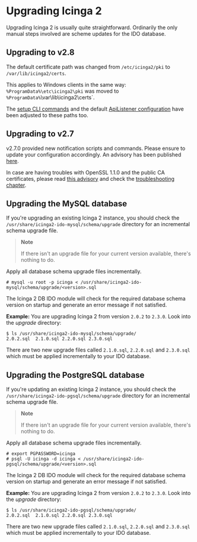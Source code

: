 # Upgrading Icinga 2 <a id="upgrading-icinga-2"></a>

Upgrading Icinga 2 is usually quite straightforward. Ordinarily the only manual steps involved
are scheme updates for the IDO database.

## Upgrading to v2.8 <a id="upgrading-to-2-8"></a>

The default certificate path was changed from `/etc/icinga2/pki` to
`/var/lib/icinga2/certs`.

This applies to Windows clients in the same way: `%ProgramData%\etc\icinga2\pki`
was moved to `%ProgramData%`\var\lib\icinga2\certs`.

The [setup CLI commands](06-distributed-monitoring.md#distributed-monitoring-setup-master) and the
default [ApiListener configuration](06-distributed-monitoring.md#distributed-monitoring-apilistener)
have been adjusted to these paths too.

## Upgrading to v2.7 <a id="upgrading-to-2-7"></a>

v2.7.0 provided new notification scripts and commands. Please ensure to
update your configuration accordingly. An advisory has been published [here](https://www.icinga.com/2017/08/23/advisory-for-icinga-2-v2-7-update-and-mail-notification-scripts/).

In case are having troubles with OpenSSL 1.1.0 and the
public CA certificates, please read [this advisory](https://www.icinga.com/2017/08/30/advisory-for-ssl-problems-with-leading-zeros-on-openssl-1-1-0/)
and check the [troubleshooting chapter](15-troubleshooting.md#troubleshooting).

## Upgrading the MySQL database <a id="upgrading-mysql-db"></a>

If you're upgrading an existing Icinga 2 instance, you should check the
`/usr/share/icinga2-ido-mysql/schema/upgrade` directory for an incremental schema upgrade file.

> **Note**
>
> If there isn't an upgrade file for your current version available, there's nothing to do.

Apply all database schema upgrade files incrementally.

    # mysql -u root -p icinga < /usr/share/icinga2-ido-mysql/schema/upgrade/<version>.sql

The Icinga 2 DB IDO module will check for the required database schema version on startup
and generate an error message if not satisfied.


**Example:** You are upgrading Icinga 2 from version `2.0.2` to `2.3.0`. Look into
the *upgrade* directory:

    $ ls /usr/share/icinga2-ido-mysql/schema/upgrade/
    2.0.2.sql  2.1.0.sql 2.2.0.sql 2.3.0.sql

There are two new upgrade files called `2.1.0.sql`, `2.2.0.sql` and `2.3.0.sql`
which must be applied incrementally to your IDO database.

## Upgrading the PostgreSQL database <a id="upgrading-postgresql-db"></a>

If you're updating an existing Icinga 2 instance, you should check the
`/usr/share/icinga2-ido-pgsql/schema/upgrade` directory for an incremental schema upgrade file.

> **Note**
>
> If there isn't an upgrade file for your current version available, there's nothing to do.

Apply all database schema upgrade files incrementally.

    # export PGPASSWORD=icinga
    # psql -U icinga -d icinga < /usr/share/icinga2-ido-pgsql/schema/upgrade/<version>.sql

The Icinga 2 DB IDO module will check for the required database schema version on startup
and generate an error message if not satisfied.

**Example:** You are upgrading Icinga 2 from version `2.0.2` to `2.3.0`. Look into
the *upgrade* directory:

    $ ls /usr/share/icinga2-ido-pgsql/schema/upgrade/
    2.0.2.sql  2.1.0.sql 2.2.0.sql 2.3.0.sql

There are two new upgrade files called `2.1.0.sql`, `2.2.0.sql` and `2.3.0.sql`
which must be applied incrementally to your IDO database.
